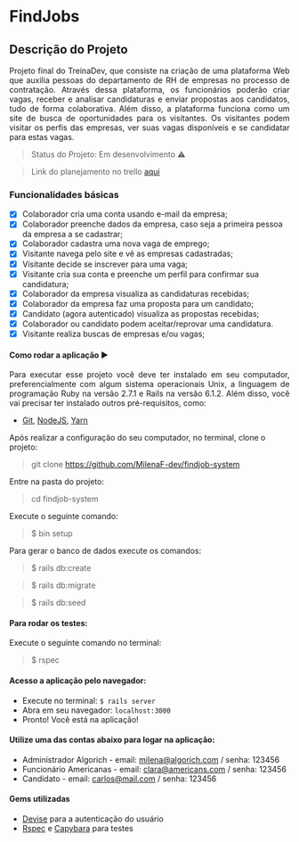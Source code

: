 # FindJobs

## Descrição do Projeto
<p align="justify"> Projeto final do TreinaDev, que consiste na criação de uma plataforma Web que auxilia pessoas do departamento de RH de empresas no processo de contratação. Através dessa plataforma, os funcionários poderão criar vagas, receber e analisar candidaturas e enviar propostas aos candidatos, tudo de forma colaborativa. Além disso, a plataforma funciona como um site de busca de oportunidades para os visitantes. Os visitantes podem visitar os perfis das empresas, ver suas vagas disponíveis e se candidatar para estas vagas.</p>

> Status do Projeto: Em desenvolvimento :warning:

> Link do planejamento no trello [aqui](https://trello.com/b/sMTMq9y2/findjob-system)

### Funcionalidades básicas
- [X] Colaborador cria uma conta usando e-mail da empresa;
- [X] Colaborador preenche dados da empresa, caso seja a primeira pessoa da empresa a se cadastrar;
- [X] Colaborador cadastra uma nova vaga de emprego;
- [X] Visitante navega pelo site e vê as empresas cadastradas;
- [X] Visitante decide se inscrever para uma vaga;
- [X] Visitante cria sua conta e preenche um perfil para confirmar sua candidatura;
- [X] Colaborador da empresa visualiza as candidaturas recebidas;
- [X] Colaborador da empresa faz uma proposta para um candidato;
- [X] Candidato (agora autenticado) visualiza as propostas recebidas;
- [X] Colaborador ou candidato podem aceitar/reprovar uma candidatura.
- [X] Visitante realiza buscas de empresas e/ou vagas;

#### Como rodar a aplicação :arrow_forward: 
<p align="justify">Para executar esse projeto você deve ter instalado em seu computador, preferencialmente com algum sistema operacionais Unix, a linguagem de programação Ruby na versão 2.7.1 e Rails na versão 6.1.2. Além disso, você vai precisar ter instalado outros pré-requisitos, como: </p>

* [Git](https://git-scm.com/book/pt-br/v2/Começando-Instalando-o-Git), [NodeJS](https://nodejs.org/pt-br/download/package-manager/), [Yarn](https://classic.yarnpkg.com/pt-BR/docs/install/)

<p>Após realizar a configuração do seu computador, no terminal, clone o projeto:</p>

> git clone https://github.com/MilenaF-dev/findjob-system

<p>Entre na pasta do projeto:</p>

> cd findjob-system

<p>Execute o seguinte comando:</p>

> $ bin setup

<p>Para gerar o banco de dados execute os comandos:</p>

> $ rails db:create

> $ rails db:migrate

> $ rails db:seed

#### Para rodar os testes: 

<p>Execute o seguinte comando no terminal:</p>

> $ rspec

#### Acesso a aplicação pelo navegador:

* Execute no terminal: `$ rails server`
* Abra em seu navegador: `localhost:3000`
* Pronto! Você está na aplicação!

#### Utilize uma das contas abaixo para logar na aplicação:

* Administrador Algorich - email: milena@algorich.com / senha: 123456
* Funcionário Americanas - email: clara@americans.com / senha: 123456
* Candidato - email: carlos@mail.com / senha: 123456

#### Gems utilizadas

* [Devise](https://github.com/heartcombo/devise) para a autenticação do usuário
* [Rspec](https://github.com/rspec/rspec-rails) e [Capybara](https://github.com/teamcapybara/capybara) para testes



